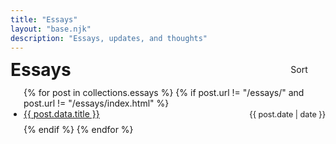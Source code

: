 ```yaml
---
title: "Essays"
layout: "base.njk"
description: "Essays, updates, and thoughts"
---
```


<div class="page-header">
  <h1>Essays</h1>
  <span class="essays-sort-control" onclick="toggleSortEssays()">
    Sort
    <span class="icon-container">
      <svg class="chevron-down">
        <use href="#chevron-down" />
      </svg>
      <svg class="chevron-up">
        <use href="#chevron-up" />
      </svg>
    </span>
  </span>
</div>

<ul class="essay-list">
{% for post in collections.essays %}
  {% if post.url != "/essays/" and post.url != "/essays/index.html" %}
  <li class="essay-item" data-title="{{ post.data.title|default('untitled')|lower }}">
    <span class="essay-row">
      <a class="essay-title" href="{{ post.url }}">{{ post.data.title }}</a>
      <time class="essay-date" datetime="{{ post.date }}">{{ post.date | date }}</time>
    </span>
  </li>
  {% endif %}
{% endfor %}
</ul>

<script>
let essaysAscending = false;

function toggleSortEssays() {
  essaysAscending = !essaysAscending;
  
  const chevronDown = document.querySelector('.essays-sort-control .chevron-down');
  const chevronUp = document.querySelector('.essays-sort-control .chevron-up');
  
  chevronDown.classList.toggle('active', !essaysAscending);
  chevronUp.classList.toggle('active', essaysAscending);

  const list = document.querySelector('.essay-list');
  if (!list) return;
  const items = [...list.children];
  
  while (list.firstChild) {
    list.removeChild(list.firstChild);
  }
  
  items.sort((a, b) => {
    const aTitle = a.dataset.title || '';
    const bTitle = b.dataset.title || '';
    return essaysAscending ? aTitle.localeCompare(bTitle) : bTitle.localeCompare(aTitle);
  }).forEach(item => list.appendChild(item));
}

// Initialize the sort direction
document.querySelector('.essays-sort-control .chevron-down').classList.add('active');
</script>

<style>
.page-header {
  display: flex;
  justify-content: space-between; 
  align-items: center;
  margin-bottom: 1em;
  line-height: 1;
}

.page-header h1 {
  margin: 0;
  line-height: 1;
}

.essays-sort-control {
  display: inline-flex;
  align-items: center;
  gap: 0.3em;
  cursor: pointer;
  white-space: nowrap;
  line-height: 1;
  font-size: 1em;
}

.icon-container {
  display: inline-flex;
  align-items: center;
  width: 24px;
  height: 24px;
}

.essays-sort-control .icon-container .chevron-down,
.essays-sort-control .icon-container .chevron-up {
  width: 24px;
  height: 24px;
  fill: none;
  stroke: currentColor;
  stroke-width: 2;
  stroke-linecap: round;
  stroke-linejoin: round;
}

.icon-container .chevron-up {
  display: none;
}

.icon-container .chevron-up.active {
  display: block;
}

.icon-container .chevron-down {
  display: none;
}

.icon-container .chevron-down.active {
  display: block;
}

.essay-list {
  list-style: disc;
  padding-left: 1.5em;
}

.essay-list li {
  margin-bottom: 0.5em;
}

.essay-row {
  display: flex;
  justify-content: space-between;
  align-items: center;
  line-height:1.2;
}

.essay-title {
  padding-right: 2em;
}

.essay-date {
  font-size: 0.9em;
  white-space: nowrap;
}

.paper-title-row time {
  font-size: 0.9em;
  white-space: nowrap;
  flex-shrink: 0;
  margin: 0;
  padding: 0;
}

.tag {
  display: inline-flex;
  align-items: center;
  padding: 0 0.8em; 
  height: 1.8em;
  border-radius: 15px;
  font-size: 0.73em;
  border: 0.5px solid var(--text-secondary);
  background: transparent;
  margin: 0 0.6em 0 0;
  box-sizing: border-box;
}

/* Remove all color overrides for dark mode */
.dark-mode .tag {
  background-color: rgba(102, 102, 102, 0.15);
}
</style>